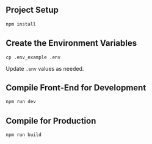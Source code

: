 ## Project Setup

```sh
npm install
```

## Create the Environment Variables

```text
cp .env_example .env
```

Update `.env` values as needed.

## Compile Front-End for Development

```sh
npm run dev
```

## Compile for Production

```sh
npm run build
```
